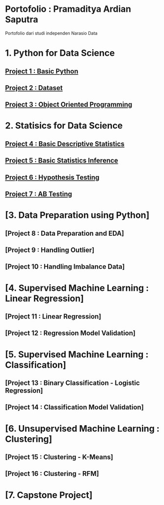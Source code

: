 # Portofolio : Pramaditya Ardian Saputra
Portofolio dari studi independen Narasio Data

# 1. Python for Data Science
## [Project 1 : Basic Python](https://github.com/Tarnished2/DataScientist/blob/main/PythonDataScience/1.BasicPython.ipynb)
## [Project 2 : Dataset](https://github.com/Tarnished2/DataScientist/blob/main/PythonDataScience/2.ReadDataset.ipynb)
## [Project 3 : Object Oriented Programming](https://github.com/Tarnished2/DataScientist/blob/main/PythonDataScience/3.ObjectOrientedProgramming.ipynb)

# 2. Statisics for Data Science
## [Project 4 : Basic Descriptive Statistics](https://github.com/Tarnished2/DataScientist/blob/main/StatisticsDataScience/4.BasicDescriptiveStatistics.ipynb)
## [Project 5 : Basic Statistics Inference](https://github.com/Tarnished2/DataScientist/blob/main/StatisticsDataScience/5.BasicStatisticsInference.ipynb)
## [Project 6 : Hypothesis Testing](https://github.com/Tarnished2/DataScientist/blob/main/StatisticsDataScience/6.HypothesisTesting.ipynb)
## [Project 7 : AB Testing](https://github.com/Tarnished2/DataScientist/blob/main/StatisticsDataScience/7.ABTesting.ipynb)

# [3. Data Preparation using Python]
## [Project 8 : Data Preparation and EDA]
## [Project 9 : Handling Outlier]
## [Project 10 : Handling Imbalance Data]

# [4. Supervised Machine Learning : Linear Regression]
## [Project 11 : Linear Regression]
## [Project 12 : Regression Model Validation]

# [5. Supervised Machine Learning : Classification]
## [Project 13 : Binary Classification - Logistic Regression]
## [Project 14 : Classification Model Validation]

# [6. Unsupervised Machine Learning : Clustering]
## [Project 15 : Clustering - K-Means]
## [Project 16 : Clustering - RFM]

# [7. Capstone Project]
